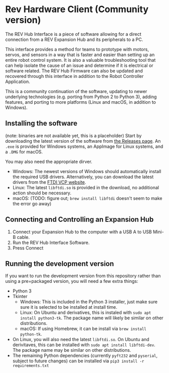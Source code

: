 # Rev Hardware Client (Community version)

The REV Hub Interface is a piece of software allowing for a direct connection from a REV Expansion Hub and its peripherals to a PC. 

This interface provides a method for teams to prototype with motors, servos, and sensors in a way that is faster and easier than setting up an entire robot control system. It is also a valuable troubleshooting tool that can help isolate the cause of an issue and determine if it is electrical or software related. The REV Hub Firmware can also be updated and recovered through this interface in addition to the Robot Controller Application.

This is a community continuation of the software, updating to newer underlying technologies (e.g. porting from Python 2 to Python 3), adding features, and porting to more platforms (Linux and macOS, in addition to Windows).

## Installing the software
(note: binaries are not available yet, this is a placeholder)
Start by downloading the latest version of the software from [the Releases page](https://github.com/unofficial-rev-port/REVHubInterface/releases).  An `.exe` is provided for Windows systems, an AppImage for Linux systems, and a `.DMG` for macOS.

You may also need the appropriate dirver.

- Windows: The newest versions of Windows should automatically install the required USB drivers. Alternatively, you can download the latest drivers from the [FTDI VCP website](https://www.ftdichip.com/Drivers/VCP.htm).
- Linux: The latest `libftdi.so` is provided in the download, no additional action should be necessary.
- macOS: (TODO: figure out; `brew install libftdi` doesn't seem to make the error go away)

## Connecting and Controlling an Expansion Hub

1. Connect your Expansion Hub to the computer with a USB A to USB Mini-B cable.
2. Run the REV Hub Interface Software.
3. Press Connect

## Running the development version
If you want to run the development version from this repository rather than using a pre=packaged version, you will need a few extra things:

- Python 3
- Tkinter
  - Windows: This is included in the Python 3 installer, just make sure sure it is selected to be installed at install time.
  - Linux: On Ubuntu and derivatives, this is instaled with `sudo apt install python3-tk`.  The package name will likely be similar on other distributions.
  - macOS: If using Homebrew, it can be install via `brew install python-tk`.
- On Linux, you will also need the latest `libftdi.so`.  On Ubuntu and derivitaves, this can be installed with `sudo apt install libftdi-dev`.  The package name may be similar on other distributions.
- The remaining Python dependencies (currently `pyft232` and `pyserial`, subject to future changes) can be installed via `pip3 install -r requirements.txt`
